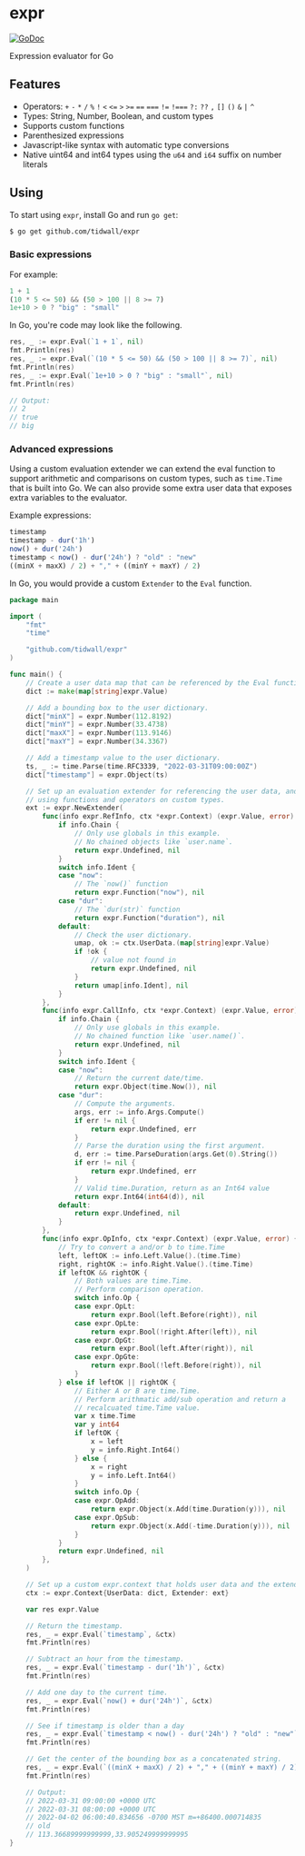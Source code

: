 # expr

[![GoDoc](https://godoc.org/github.com/tidwall/expr?status.svg)](https://godoc.org/github.com/tidwall/expr)

Expression evaluator for Go

## Features

- Operators: `+` `-` `*` `/` `%` `!` `<` `<=` `>` `>=` `==` `===` `!=` `!===` `?:` `??` `,` `[]` `()` `&` `|` `^`
- Types: String, Number, Boolean, and custom types
- Supports custom functions
- Parenthesized expressions
- Javascript-like syntax with automatic type conversions
- Native uint64 and int64 types using the `u64` and `i64` suffix on number literals

## Using

To start using `expr`, install Go and run `go get`:

```sh
$ go get github.com/tidwall/expr
```

### Basic expressions

For example:

```js
1 + 1
(10 * 5 <= 50) && (50 > 100 || 8 >= 7)
1e+10 > 0 ? "big" : "small"
```

In Go, you're code may look like the following.

```go
res, _ := expr.Eval(`1 + 1`, nil)
fmt.Println(res)
res, _ := expr.Eval(`(10 * 5 <= 50) && (50 > 100 || 8 >= 7)`, nil)
fmt.Println(res)
res, _ := expr.Eval(`1e+10 > 0 ? "big" : "small"`, nil)
fmt.Println(res)

// Output: 
// 2
// true
// big
```

### Advanced expressions 

Using a custom evaluation extender we can extend the eval function to support 
arithmetic and comparisons on custom types, such as `time.Time` that is built into Go.
We can also provide some extra user data that exposes extra variables to the evaluator.

Example expressions:

```js
timestamp
timestamp - dur('1h')
now() + dur('24h')
timestamp < now() - dur('24h') ? "old" : "new"
((minX + maxX) / 2) + "," + ((minY + maxY) / 2)
```

In Go, you would provide a custom `Extender` to the `Eval` function.

```go
package main

import (
	"fmt"
	"time"

	"github.com/tidwall/expr"
)

func main() {
	// Create a user data map that can be referenced by the Eval function.
	dict := make(map[string]expr.Value)

	// Add a bounding box to the user dictionary.
	dict["minX"] = expr.Number(112.8192)
	dict["minY"] = expr.Number(33.4738)
	dict["maxX"] = expr.Number(113.9146)
	dict["maxY"] = expr.Number(34.3367)

	// Add a timestamp value to the user dictionary.
	ts, _ := time.Parse(time.RFC3339, "2022-03-31T09:00:00Z")
	dict["timestamp"] = expr.Object(ts)

	// Set up an evaluation extender for referencing the user data, and
	// using functions and operators on custom types.
	ext := expr.NewExtender(
		func(info expr.RefInfo, ctx *expr.Context) (expr.Value, error) {
			if info.Chain {
				// Only use globals in this example.
				// No chained objects like `user.name`.
				return expr.Undefined, nil
			}
			switch info.Ident {
			case "now":
				// The `now()` function
				return expr.Function("now"), nil
			case "dur":
				// The `dur(str)` function
				return expr.Function("duration"), nil
			default:
				// Check the user dictionary.
				umap, ok := ctx.UserData.(map[string]expr.Value)
				if !ok {
					// value not found in
					return expr.Undefined, nil
				}
				return umap[info.Ident], nil
			}
		},
		func(info expr.CallInfo, ctx *expr.Context) (expr.Value, error) {
			if info.Chain {
				// Only use globals in this example.
				// No chained function like `user.name()`.
				return expr.Undefined, nil
			}
			switch info.Ident {
			case "now":
				// Return the current date/time.
				return expr.Object(time.Now()), nil
			case "dur":
				// Compute the arguments.
				args, err := info.Args.Compute()
				if err != nil {
					return expr.Undefined, err
				}
				// Parse the duration using the first argument.
				d, err := time.ParseDuration(args.Get(0).String())
				if err != nil {
					return expr.Undefined, err
				}
				// Valid time.Duration, return as an Int64 value
				return expr.Int64(int64(d)), nil
			default:
				return expr.Undefined, nil
			}
		},
		func(info expr.OpInfo, ctx *expr.Context) (expr.Value, error) {
			// Try to convert a and/or b to time.Time
			left, leftOK := info.Left.Value().(time.Time)
			right, rightOK := info.Right.Value().(time.Time)
			if leftOK && rightOK {
				// Both values are time.Time.
				// Perform comparison operation.
				switch info.Op {
				case expr.OpLt:
					return expr.Bool(left.Before(right)), nil
				case expr.OpLte:
					return expr.Bool(!right.After(left)), nil
				case expr.OpGt:
					return expr.Bool(left.After(right)), nil
				case expr.OpGte:
					return expr.Bool(!left.Before(right)), nil
				}
			} else if leftOK || rightOK {
				// Either A or B are time.Time.
				// Perform arithmatic add/sub operation and return a
				// recalcuated time.Time value.
				var x time.Time
				var y int64
				if leftOK {
					x = left
					y = info.Right.Int64()
				} else {
					x = right
					y = info.Left.Int64()
				}
				switch info.Op {
				case expr.OpAdd:
					return expr.Object(x.Add(time.Duration(y))), nil
				case expr.OpSub:
					return expr.Object(x.Add(-time.Duration(y))), nil
				}
			}
			return expr.Undefined, nil
		},
	)

	// Set up a custom expr.context that holds user data and the extender.
	ctx := expr.Context{UserData: dict, Extender: ext}

	var res expr.Value

	// Return the timestamp.
	res, _ = expr.Eval(`timestamp`, &ctx)
	fmt.Println(res)

	// Subtract an hour from the timestamp.
	res, _ = expr.Eval(`timestamp - dur('1h')`, &ctx)
	fmt.Println(res)

	// Add one day to the current time.
	res, _ = expr.Eval(`now() + dur('24h')`, &ctx)
	fmt.Println(res)

	// See if timestamp is older than a day
	res, _ = expr.Eval(`timestamp < now() - dur('24h') ? "old" : "new"`, &ctx)
	fmt.Println(res)

	// Get the center of the bounding box as a concatenated string.
	res, _ = expr.Eval(`((minX + maxX) / 2) + "," + ((minY + maxY) / 2)`, &ctx)
	fmt.Println(res)

	// Output:
	// 2022-03-31 09:00:00 +0000 UTC
	// 2022-03-31 08:00:00 +0000 UTC
	// 2022-04-02 06:00:40.834656 -0700 MST m=+86400.000714835
	// old
	// 113.36689999999999,33.905249999999995
}
```
